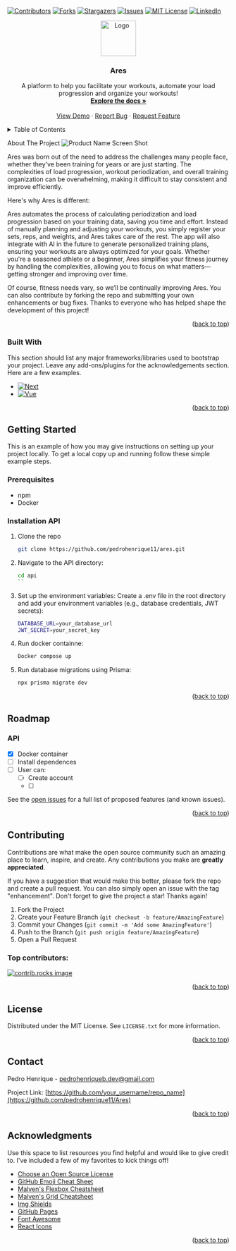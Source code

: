 <a id="readme-top"></a>

[![Contributors][contributors-shield]][contributors-url]
[![Forks][forks-shield]][forks-url]
[![Stargazers][stars-shield]][stars-url]
[![Issues][issues-shield]][issues-url]
[![MIT License][license-shield]][license-url]
[![LinkedIn][linkedin-shield]][linkedin-url]
<br />
<div align="center">
  <a href="https://github.com/pedrohenrique11/Ares">
    <img src="images/logo.png" alt="Logo" width="80" height="80">
  </a>

  <h3 align="center">Ares</h3>

  <p align="center">
    A platform to help you facilitate your workouts, automate your load progression and organize your workouts!
    <br />
    <a href="https://github.com/pedrohenrique11/Ares"><strong>Explore the docs »</strong></a>
    <br />
    <br />
    <a href="https://github.com/pedrohenrique11/Ares">View Demo</a>
    ·
    <a href="https://github.com/pedrohenrique11/Ares/issues/new?labels=bug&template=bug-report---.md">Report Bug</a>
    ·
    <a href="https://github.com/pedrohenrique11/Ares/issues/new?labels=enhancement&template=feature-request---.md">Request Feature</a>
  </p>
</div>



<!-- TABLE OF CONTENTS -->
<details>
  <summary>Table of Contents</summary>
  <ol>
    <li>
      <a href="#about-the-project">About The Project</a>
      <ul>
        <li><a href="#built-with">Built With</a></li>
      </ul>
    </li>
    <li>
      <a href="#getting-started">Getting Started</a>
      <ul>
        <li><a href="#prerequisites">Prerequisites</a></li>
        <li><a href="#installation">Installation</a></li>
      </ul>
    </li>
    <li><a href="#usage">Usage</a></li>
    <li><a href="#roadmap">Roadmap</a></li>
    <li><a href="#contributing">Contributing</a></li>
    <li><a href="#license">License</a></li>
    <li><a href="#contact">Contact</a></li>
    <li><a href="#acknowledgments">Acknowledgments</a></li>
  </ol>
</details>



<!-- ABOUT THE PROJECT -->
About The Project
![Product Name Screen Shot][product-screenshot]

Ares was born out of the need to address the challenges many people face, whether they’ve been training for years or are just starting. The complexities of load progression, workout periodization, and overall training organization can be overwhelming, making it difficult to stay consistent and improve efficiently.

Here's why Ares is different:

Ares automates the process of calculating periodization and load progression based on your training data, saving you time and effort.
Instead of manually planning and adjusting your workouts, you simply register your sets, reps, and weights, and Ares takes care of the rest.
The app will also integrate with AI in the future to generate personalized training plans, ensuring your workouts are always optimized for your goals.
Whether you're a seasoned athlete or a beginner, Ares simplifies your fitness journey by handling the complexities, allowing you to focus on what matters—getting stronger and improving over time.

Of course, fitness needs vary, so we’ll be continually improving Ares. You can also contribute by forking the repo and submitting your own enhancements or bug fixes. Thanks to everyone who has helped shape the development of this project!

<p align="right">(<a href="#readme-top">back to top</a>)</p>



### Built With

This section should list any major frameworks/libraries used to bootstrap your project. Leave any add-ons/plugins for the acknowledgements section. Here are a few examples.

* [![Next][Next.js]][Next-url]
* [![Vue][Vue.js]][Vue-url]

<p align="right">(<a href="#readme-top">back to top</a>)</p>



<!-- GETTING STARTED -->
## Getting Started

This is an example of how you may give instructions on setting up your project locally.
To get a local copy up and running follow these simple example steps.

### Prerequisites

* npm
* Docker

### Installation API

1. Clone the repo
   ```sh
   git clone https://github.com/pedrohenrique11/ares.git
   ```
2. Navigate to the API directory:
   ```sh
   cd api
   ``
3. Set up the environment variables: Create a .env file in the root directory and add your environment variables (e.g., database credentials, JWT secrets):
   ```sh
   DATABASE_URL=your_database_url
   JWT_SECRET=your_secret_key
   ```
4. Run docker containne:
   ```sh
   Docker compose up
   ```
5. Run database migrations using Prisma:
   ```sh
   npx prisma migrate dev
   ```

<p align="right">(<a href="#readme-top">back to top</a>)</p>


<!-- ROADMAP -->
## Roadmap

### API
- [x] Docker container
- [ ] Install dependences
- [ ] User can:
    - [ ] Create account
    - [ ] 

See the [open issues](https://github.com/pedrohenrique11/Ares/issues) for a full list of proposed features (and known issues).

<p align="right">(<a href="#readme-top">back to top</a>)</p>



<!-- CONTRIBUTING -->
## Contributing

Contributions are what make the open source community such an amazing place to learn, inspire, and create. Any contributions you make are **greatly appreciated**.

If you have a suggestion that would make this better, please fork the repo and create a pull request. You can also simply open an issue with the tag "enhancement".
Don't forget to give the project a star! Thanks again!

1. Fork the Project
2. Create your Feature Branch (`git checkout -b feature/AmazingFeature`)
3. Commit your Changes (`git commit -m 'Add some AmazingFeature'`)
4. Push to the Branch (`git push origin feature/AmazingFeature`)
5. Open a Pull Request

### Top contributors:

<a href="https://github.com/pedrohenrique11/Ares/graphs/contributors">
  <img src="https://contrib.rocks/image?repo=pedrohenrique11/Ares" alt="contrib.rocks image" />
</a>

<p align="right">(<a href="#readme-top">back to top</a>)</p>



<!-- LICENSE -->
## License

Distributed under the MIT License. See `LICENSE.txt` for more information.

<p align="right">(<a href="#readme-top">back to top</a>)</p>



<!-- CONTACT -->
## Contact

Pedro Henrique - pedrohenriqueb.dev@gmail.com

Project Link: [https://github.com/your_username/repo_name](https://github.com/pedrohenrique11/Ares)

<p align="right">(<a href="#readme-top">back to top</a>)</p>



<!-- ACKNOWLEDGMENTS -->
## Acknowledgments

Use this space to list resources you find helpful and would like to give credit to. I've included a few of my favorites to kick things off!

* [Choose an Open Source License](https://choosealicense.com)
* [GitHub Emoji Cheat Sheet](https://www.webpagefx.com/tools/emoji-cheat-sheet)
* [Malven's Flexbox Cheatsheet](https://flexbox.malven.co/)
* [Malven's Grid Cheatsheet](https://grid.malven.co/)
* [Img Shields](https://shields.io)
* [GitHub Pages](https://pages.github.com)
* [Font Awesome](https://fontawesome.com)
* [React Icons](https://react-icons.github.io/react-icons/search)

<p align="right">(<a href="#readme-top">back to top</a>)</p>



<!-- MARKDOWN LINKS & IMAGES -->
<!-- https://www.markdownguide.org/basic-syntax/#reference-style-links -->
[contributors-shield]: https://img.shields.io/github/contributors/pedrohenrique11/Ares.svg?style=for-the-badge
[contributors-url]: https://github.com/othneildrew/Best-README-Template/graphs/contributors
[forks-shield]: https://img.shields.io/github/forks/pedrohenrique11/Ares.svg?style=for-the-badge
[forks-url]: https://github.com/pedrohenrique11/Ares/network/members
[stars-shield]: https://img.shields.io/github/stars/pedrohenrique11/Ares.svg?style=for-the-badge
[stars-url]: https://github.com/pedrohenrique11/Ares/stargazers
[issues-shield]: https://img.shields.io/github/issues/pedrohenrique11/Ares.svg?style=for-the-badge
[issues-url]: https://github.com/pedrohenrique11/Ares/issues
[license-shield]: https://img.shields.io/github/license/pedrohenrique11/Ares.svg?style=for-the-badge
[license-url]: https://github.com/pedrohenrique11/Ares/blob/master/LICENSE.txt
[linkedin-shield]: https://img.shields.io/badge/-LinkedIn-black.svg?style=for-the-badge&logo=linkedin&colorB=555
[linkedin-url]: https://linkedin.com/in/pedrohenrique11
[product-screenshot]: images/screenshot.png
[Next.js]: https://img.shields.io/badge/next.js-000000?style=for-the-badge&logo=nextdotjs&logoColor=white
[Next-url]: https://nextjs.org/
[React.js]: https://img.shields.io/badge/React-20232A?style=for-the-badge&logo=react&logoColor=61DAFB
[React-url]: https://reactjs.org/
[Vue.js]: https://img.shields.io/badge/Vue.js-35495E?style=for-the-badge&logo=vuedotjs&logoColor=4FC08D
[Vue-url]: https://vuejs.org/
[Angular.io]: https://img.shields.io/badge/Angular-DD0031?style=for-the-badge&logo=angular&logoColor=white
[Angular-url]: https://angular.io/
[Svelte.dev]: https://img.shields.io/badge/Svelte-4A4A55?style=for-the-badge&logo=svelte&logoColor=FF3E00
[Svelte-url]: https://svelte.dev/
[Laravel.com]: https://img.shields.io/badge/Laravel-FF2D20?style=for-the-badge&logo=laravel&logoColor=white
[Laravel-url]: https://laravel.com
[Bootstrap.com]: https://img.shields.io/badge/Bootstrap-563D7C?style=for-the-badge&logo=bootstrap&logoColor=white
[Bootstrap-url]: https://getbootstrap.com
[JQuery.com]: https://img.shields.io/badge/jQuery-0769AD?style=for-the-badge&logo=jquery&logoColor=white
[JQuery-url]: https://jquery.com
